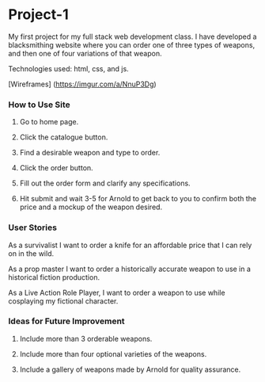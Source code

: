 # Project-1

My first project for my full stack web development class. I have developed a blacksmithing website where you can order one of three types of weapons, and then one of four variations of that weapon.

Technologies used: html, css, and js.

[Wireframes] (https://imgur.com/a/NnuP3Dg)

### How to Use Site

1. Go to home page.

2. Click the catalogue button.

3. Find a desirable weapon and type to order.

4. Click the order button.

5. Fill out the order form and clarify any specifications.

6. Hit submit and wait 3-5 for Arnold to get back to you to confirm both the price and a mockup of the weapon desired.

### User Stories

As a survivalist I want to order a knife for an affordable price that I can rely on in the wild.

As a prop master I want to order a historically accurate weapon to use in a historical fiction production.

As a Live Action Role Player, I want to order a weapon to use while cosplaying my fictional character.

### Ideas for Future Improvement

1. Include more than 3 orderable weapons.

2. Include more than four optional varieties of the weapons.

3. Include a gallery of weapons made by Arnold for quality assurance.